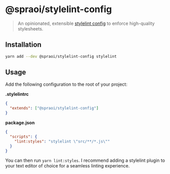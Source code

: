 # @spraoi/stylelint-config

> An opinionated, extensible [stylelint config](https://stylelint.io/user-guide/configuration/) to enforce high-quality stylesheets.

## Installation

```bash
yarn add --dev @spraoi/stylelint-config stylelint
```

## Usage

Add the following configuration to the root of your project:

**.stylelintrc**

```json
{
  "extends": ["@spraoi/stylelint-config"]
}
```

**package.json**

```json
{
  "scripts": {
    "lint:styles": "stylelint \"src/**/*.js\""
  }
}
```

You can then run `yarn lint:styles`. I recommend adding a stylelint plugin to your text editor of choice for a seamless
linting experience.
